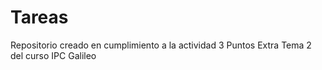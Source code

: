 # Tareas
Repositorio creado en cumplimiento a la actividad 3 Puntos Extra Tema 2 del curso IPC Galileo
